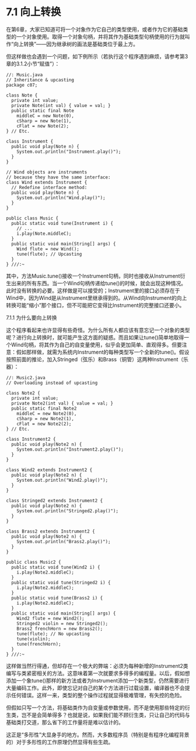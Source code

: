 # 7.1 向上转换


在第6章，大家已知道可将一个对象作为它自己的类型使用，或者作为它的基础类型的一个对象使用。取得一个对象句柄，并将其作为基础类型句柄使用的行为就叫作“向上转换”——因为继承树的画法是基础类位于最上方。

但这样做也会遇到一个问题，如下例所示（若执行这个程序遇到麻烦，请参考第3章的3.1.2小节“赋值”）：

```
//: Music.java 
// Inheritance & upcasting
package c07;

class Note {
  private int value;
  private Note(int val) { value = val; }
  public static final Note
    middleC = new Note(0), 
    cSharp = new Note(1),
    cFlat = new Note(2);
} // Etc.

class Instrument {
  public void play(Note n) {
    System.out.println("Instrument.play()");
  }
}

// Wind objects are instruments
// because they have the same interface:
class Wind extends Instrument {
  // Redefine interface method:
  public void play(Note n) {
    System.out.println("Wind.play()");
  }
}

public class Music {
  public static void tune(Instrument i) {
    // ...
    i.play(Note.middleC);
  }
  public static void main(String[] args) {
    Wind flute = new Wind();
    tune(flute); // Upcasting
  }
} ///:~
```

其中，方法Music.tune()接收一个Instrument句柄，同时也接收从Instrument衍生出来的所有东西。当一个Wind句柄传递给tune()的时候，就会出现这种情况。此时没有转换的必要。这样做是可以接受的；Instrument里的接口必须存在于Wind中，因为Wind是从Instrument里继承得到的。从Wind向Instrument的向上转换可能“缩小”那个接口，但不可能把它变得比Instrument的完整接口还要小。

7.1.1 为什么要向上转换

这个程序看起来也许显得有些奇怪。为什么所有人都应该有意忘记一个对象的类型呢？进行向上转换时，就可能产生这方面的疑惑。而且如果让tune()简单地取得一个Wind句柄，将其作为自己的自变量使用，似乎会更加简单、直观得多。但要注意：假如那样做，就需为系统内Instrument的每种类型写一个全新的tune()。假设按照前面的推论，加入Stringed（弦乐）和Brass（铜管）这两种Instrument（乐器）：

```
//: Music2.java 
// Overloading instead of upcasting

class Note2 {
  private int value;
  private Note2(int val) { value = val; }
  public static final Note2
    middleC = new Note2(0), 
    cSharp = new Note2(1),
    cFlat = new Note2(2);
} // Etc.

class Instrument2 {
  public void play(Note2 n) {
    System.out.println("Instrument2.play()");
  }
}

class Wind2 extends Instrument2 {
  public void play(Note2 n) {
    System.out.println("Wind2.play()");
  }
}

class Stringed2 extends Instrument2 {
  public void play(Note2 n) {
    System.out.println("Stringed2.play()");
  }
}

class Brass2 extends Instrument2 {
  public void play(Note2 n) {
    System.out.println("Brass2.play()");
  }
}

public class Music2 {
  public static void tune(Wind2 i) {
    i.play(Note2.middleC);
  }
  public static void tune(Stringed2 i) {
    i.play(Note2.middleC);
  }
  public static void tune(Brass2 i) {
    i.play(Note2.middleC);
  }
  public static void main(String[] args) {
    Wind2 flute = new Wind2();
    Stringed2 violin = new Stringed2();
    Brass2 frenchHorn = new Brass2();
    tune(flute); // No upcasting
    tune(violin);
    tune(frenchHorn);
  }
} ///:~
```

这样做当然行得通，但却存在一个极大的弊端：必须为每种新增的Instrument2类编写与类紧密相关的方法。这意味着第一次就要求多得多的编程量。以后，假如想添加一个象tune()那样的新方法或者为Instrument添加一个新类型，仍然需要进行大量编码工作。此外，即使忘记对自己的某个方法进行过载设置，编译器也不会提示任何错误。这样一来，类型的整个操作过程就显得极难管理，有失控的危险。

但假如只写一个方法，将基础类作为自变量或参数使用，而不是使用那些特定的衍生类，岂不是会简单得多？也就是说，如果我们能不顾衍生类，只让自己的代码与基础类打交道，那么省下的工作量将是难以估计的。

这正是“多形性”大显身手的地方。然而，大多数程序员（特别是有程序化编程背景的）对于多形性的工作原理仍然显得有些生疏。
